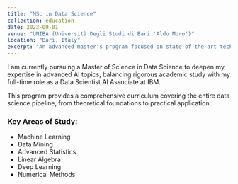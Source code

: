 ```yaml
---
title: "MSc in Data Science"
collection: education
date: 2023-09-01
venue: "UNIBA (Università Degli Studi di Bari 'Aldo Moro')"
location: "Bari, Italy"
excerpt: "An advanced master's program focused on state-of-the-art techniques in machine learning and statistical analysis, pursued while working full-time as a Data Scientist at IBM."
---
```


I am currently pursuing a Master of Science in Data Science to deepen my expertise in advanced AI topics, balancing rigorous academic study with my full-time role as a Data Scientist AI Associate at IBM.

This program provides a comprehensive curriculum covering the entire data science pipeline, from theoretical foundations to practical application.

### Key Areas of Study:
* Machine Learning
* Data Mining
* Advanced Statistics
* Linear Algebra
* Deep Learning
* Numerical Methods